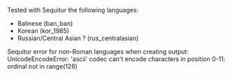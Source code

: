 Tested with Sequitur the following languages:
- Balinese (ban_ban)
- Korean (kor_1985)
- Russian/Central Asian ? (rus_centralasian)

Sequitur error for non-Roman languages when creating output:
UnicodeEncodeError: 'ascii' codec can't encode characters in position 0-11: ordinal not in range(128)
